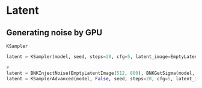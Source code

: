 # Latent
## Generating noise by GPU
`KSampler`

```python
latent = KSampler(model, seed, steps=20, cfg=5, latent_image=EmptyLatentImage(512, 800), scheduler=KSampler.scheduler.karras, sampler_name='uni_pc', positive=CLIPTextEncode(pos, clip), negative=CLIPTextEncode(neg, clip))
```

```python
# 
latent = BNKInjectNoise(EmptyLatentImage(512, 800), BNKGetSigma(model, sampler_name='uni_pc', steps=25), 1, noise=BNKNoisyLatentImage(BNKNoisyLatentImage.source.GPU, seed, 512, 800))
latent = KSamplerAdvanced(model, False, seed, steps=20, cfg=5, latent_image=latent, scheduler=KSampler.scheduler.karras, sampler_name='uni_pc', positive=CLIPTextEncode(pos, clip), negative=CLIPTextEncode(neg, clip))
```

[](https://github.com/BlenderNeko/ComfyUI_Noise)
```

```